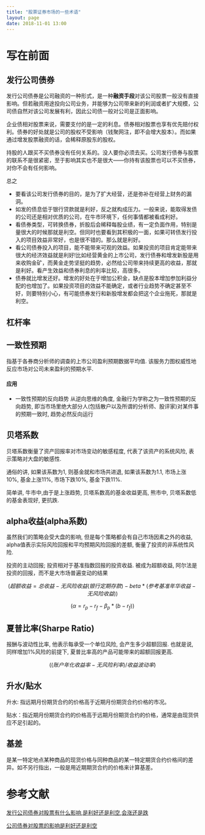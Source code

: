 ```yaml
---
title: "股票证券市场的一些术语"
layout: page
date: 2018-11-01 13:00
---
```


# 写在前面

## 发行公司债券
发行公司债券是公司融资的一种形式，是一种**融资手段**对该公司股票一般没有直接影响。但若融资用途投向公司业务，并能够为公司带来新的利润或者扩大规模，公司债自然对该公司发展有利，因此公司债一般对公司是正面影响。

企业债相对股票来说，需要支付的是一定的利息。债券相对股票也享有优先赔付权利。债券的好处就是公司的股权不受影响（钱聚网注，即不会增大股本）。而如果通过增发股票融资的话，会稀释原股东的股权。

持股的人跟买不买债券没有任何关系的。没人要你必须去买。公司发行债券与股票的联系不是很紧密，至于影响其实也不是很大——你持有该股票也可以不买债券，对你不会有任何影响。

总之
- 要看该公司发行债券的目的，是为了扩大经营，还是弥补在经营上财务的漏洞。
- 如发的债息低于银行贷款就是利好，反之就构成压力。一般来说，能取得发债的公司还是相对优质的公司，在牛市环境下，任何事情都被看成利好。 
- 看债券类型，可转换债券，折股后会稀释每股业绩，有一定负面作用，特别是量很大的时候那就是利空。但同时也要看到其积极的一面，如果可转债发行投入的项目效益非常好，也是很不错的。那么就是利好。
- 看公司债券投入的项目，能不能带来可观的效益。如果投资的项目肯定能带来很大的经济效益就是利好!比如经营黄金的上市公司，发行债券和增发新股是用来收购金矿，而黄金走势坚挺的趋势，必然给公司带来持续更高的收益，那就是利好。看产生效益和债券利息的利率比较，高很多。
- 债券就比增发还好。增发的好处在于增加公积金，缺点是股本增加参加利益分配的也增加了。如果投资项目的效益不能确定，或者行业趋势不确定甚至不好，则要特别小心，有可能债券发行和新股增发都会把这个企业拖死，那就是利空。

## 杠杆率

## 一致性预期
指基于各券商分析师的调查的上市公司盈利预期数据平均值. 该服务力图权威性地反应市场对公司未来盈利的预期水平.
#### 应用
- 一致性预期的反向趋势
从逆向思维的角度, 金融行为学称之为一致性预期的反向趋势, 即当市场里绝大部分人(包括散户以及所谓的分析师、股评家)对某件事的预期一致时, 趋势必然反向运行


## 贝塔系数
贝塔系数衡量了资产回报率对市场变动的敏感程度, 代表了该资产的系统风险, 表示策略对大盘的敏感性.

通俗的讲, 如果该系数为1, 则基金就和市场共进退, 如果该系数为1.1, 市场上涨10%, 基金上涨11%, 市场下跌10%, 基金下跌11%. 

简单讲, 牛市中,由于是上涨趋势, 贝塔系数高的基金收益更高, 熊市中, 贝塔系数低的基金表现好, 更抗跌.

## alpha收益(alpha系数)

虽然我们的策略会受大盘的影响, 但是每个策略都会有自己市场因素之外的收益, alpha值表示实际风险回报和平均预期风险回报的差额, 衡量了投资的非系统性风险. 

投资的主动回报; 投资相对于基准指数回报的投资收益. 被成为超额收益, 阿尔法是投资的回报，而不是大市场普遍变动的结果

$$
(超额收益 = 总收益 - 无风险收益(银行定期存款)- beta*(参考基准年华收益-无风险收益))
$$

$$
(\alpha=r_p-r_f-{\beta}_p*(b-r_f))
$$

## 夏普比率(Sharpe Ratio)
报酬与波动性比率, 他表示每承受一个单位风险, 会产生多少超额回报. 也就是说, 同样增加1%风险的前提下, 夏普比率高的产品可能带来的超额回报更高.

$$
((账户年化收益率- 无风险利率)/收益波动率)
$$

## 升水/贴水
升水: 指远期月份期货合约的价格高于近期月份期货合约价格的市况。

贴水：指近期月份期货合约的价格高于远期月份期货合约的价格，通常是由现货供应不足引起的。


## 基差
是某一特定地点某种商品的现货价格与同种商品的某一特定期货合约价格间的差异。如不另行指出，一般是用近期期货合约的价格来计算基差。




# 参考文献
[发行公司债券对股票有什么影响,是利好还是利空,会涨还是跌
](http://guba.eastmoney.com/news,601899,445890181.html)

[公司债券对股票的影响是利好还是利空](http://www.66law.cn/laws/420653.aspx)